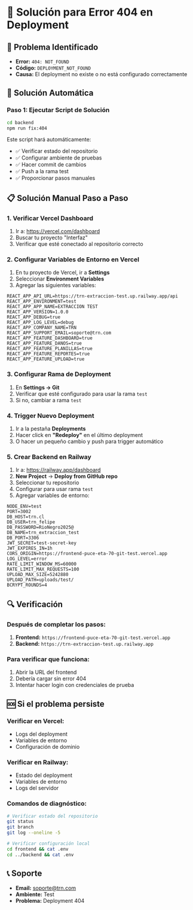 # 🔧 Solución para Error 404 en Deployment

## 🚨 **Problema Identificado**
- **Error:** `404: NOT_FOUND`
- **Código:** `DEPLOYMENT_NOT_FOUND`
- **Causa:** El deployment no existe o no está configurado correctamente

## 🚀 **Solución Automática**

### **Paso 1: Ejecutar Script de Solución**
```bash
cd backend
npm run fix:404
```

Este script hará automáticamente:
- ✅ Verificar estado del repositorio
- ✅ Configurar ambiente de pruebas
- ✅ Hacer commit de cambios
- ✅ Push a la rama test
- ✅ Proporcionar pasos manuales

## 📋 **Solución Manual Paso a Paso**

### **1. Verificar Vercel Dashboard**
1. Ir a: https://vercel.com/dashboard
2. Buscar tu proyecto "Interfaz"
3. Verificar que esté conectado al repositorio correcto

### **2. Configurar Variables de Entorno en Vercel**
1. En tu proyecto de Vercel, ir a **Settings**
2. Seleccionar **Environment Variables**
3. Agregar las siguientes variables:

```env
REACT_APP_API_URL=https://trn-extraccion-test.up.railway.app/api
REACT_APP_ENVIRONMENT=test
REACT_APP_APP_NAME=EXTRACCION TEST
REACT_APP_VERSION=1.0.0
REACT_APP_DEBUG=true
REACT_APP_LOG_LEVEL=debug
REACT_APP_COMPANY_NAME=TRN
REACT_APP_SUPPORT_EMAIL=soporte@trn.com
REACT_APP_FEATURE_DASHBOARD=true
REACT_APP_FEATURE_DANOS=true
REACT_APP_FEATURE_PLANILLAS=true
REACT_APP_FEATURE_REPORTES=true
REACT_APP_FEATURE_UPLOAD=true
```

### **3. Configurar Rama de Deployment**
1. En **Settings → Git**
2. Verificar que esté configurado para usar la rama `test`
3. Si no, cambiar a rama `test`

### **4. Trigger Nuevo Deployment**
1. Ir a la pestaña **Deployments**
2. Hacer click en **"Redeploy"** en el último deployment
3. O hacer un pequeño cambio y push para trigger automático

### **5. Crear Backend en Railway**
1. Ir a: https://railway.app/dashboard
2. **New Project** → **Deploy from GitHub repo**
3. Seleccionar tu repositorio
4. Configurar para usar rama `test`
5. Agregar variables de entorno:

```env
NODE_ENV=test
PORT=3002
DB_HOST=trn.cl
DB_USER=trn_felipe
DB_PASSWORD=RioNegro2025@
DB_NAME=trn_extraccion_test
DB_PORT=3306
JWT_SECRET=test-secret-key
JWT_EXPIRES_IN=1h
CORS_ORIGIN=https://frontend-puce-eta-70-git-test.vercel.app
LOG_LEVEL=error
RATE_LIMIT_WINDOW_MS=60000
RATE_LIMIT_MAX_REQUESTS=100
UPLOAD_MAX_SIZE=5242880
UPLOAD_PATH=uploads/test/
BCRYPT_ROUNDS=4
```

## 🔍 **Verificación**

### **Después de completar los pasos:**
1. **Frontend:** `https://frontend-puce-eta-70-git-test.vercel.app`
2. **Backend:** `https://trn-extraccion-test.up.railway.app`

### **Para verificar que funciona:**
1. Abrir la URL del frontend
2. Debería cargar sin error 404
3. Intentar hacer login con credenciales de prueba

## 🆘 **Si el problema persiste**

### **Verificar en Vercel:**
- Logs del deployment
- Variables de entorno
- Configuración de dominio

### **Verificar en Railway:**
- Estado del deployment
- Variables de entorno
- Logs del servidor

### **Comandos de diagnóstico:**
```bash
# Verificar estado del repositorio
git status
git branch
git log --oneline -5

# Verificar configuración local
cd frontend && cat .env
cd ../backend && cat .env
```

## 📞 **Soporte**
- **Email:** soporte@trn.com
- **Ambiente:** Test
- **Problema:** Deployment 404 